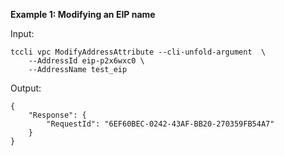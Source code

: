 **Example 1: Modifying an EIP name**



Input: 

```
tccli vpc ModifyAddressAttribute --cli-unfold-argument  \
    --AddressId eip-p2x6wxc0 \
    --AddressName test_eip
```

Output: 
```
{
    "Response": {
        "RequestId": "6EF60BEC-0242-43AF-BB20-270359FB54A7"
    }
}
```

